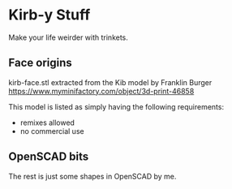
# Kirb-y Stuff

Make your life weirder with trinkets.


## Face origins

kirb-face.stl extracted from the Kib model by Franklin Burger
https://www.myminifactory.com/object/3d-print-46858

This model is listed as simply having the following requirements:
* remixes allowed
* no commercial use


## OpenSCAD bits

The rest is just some shapes in OpenSCAD by me.
